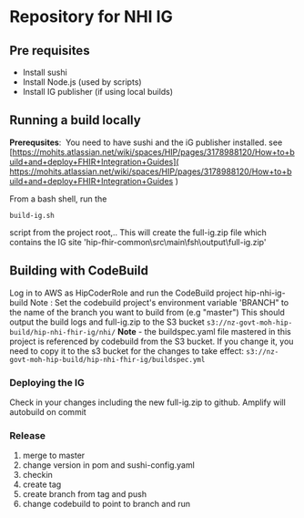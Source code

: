 # Repository for NHI IG

## Pre requisites 

* Install sushi
* Install Node.js (used by scripts)
* Install IG publisher (if using local builds) 

## Running a build locally
**Prerequsites**:
​	You need to have sushi and the iG publisher installed. see [https://mohits.atlassian.net/wiki/spaces/HIP/pages/3178988120/How+to+build+and+deploy+FHIR+Integration+Guides]( https://mohits.atlassian.net/wiki/spaces/HIP/pages/3178988120/How+to+build+and+deploy+FHIR+Integration+Guides  )  

From a bash shell, run the 

`build-ig.sh` 

script from the project root,.. This will create the full-ig.zip file which contains the IG site
'hip-fhir-common\src\main\fsh\output\full-ig.zip'

 ## Building with CodeBuild
Log in to AWS as HipCoderRole and run the CodeBuild project hip-nhi-ig-build
Note : Set the codebuild project's environment variable 'BRANCH" to the name of the branch you want to build from (e.g "master")
This should output the build logs and full-ig.zip to the S3 bucket
`s3://nz-govt-moh-hip-build/hip-nhi-fhir-ig/nhi/`
**Note** - the buildspec.yaml file mastered in this project is referenced by codebuild from the S3 bucket. If you change it, you need to copy it to the s3 bucket for the changes to take effect:
`s3://nz-govt-moh-hip-build/hip-nhi-fhir-ig/buildspec.yml`




###  Deploying the IG
Check in your changes including the new full-ig.zip to github. Amplify will autobuild on commit  

### Release

1. merge to master
2. change version in pom and sushi-config.yaml
3. checkin
4. create tag
5. create branch from tag and push
6. change codebuild to point to branch and run


